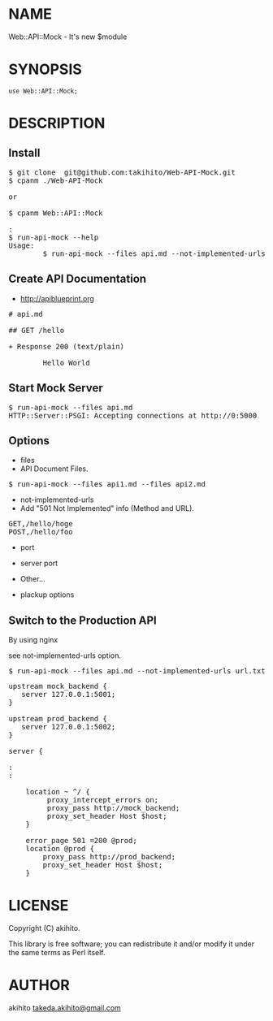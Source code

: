 # NAME

Web::API::Mock - It's new $module

# SYNOPSIS

    use Web::API::Mock;

# DESCRIPTION



## Install 

<pre>
$ git clone  git@github.com:takihito/Web-API-Mock.git 
$ cpanm ./Web-API-Mock

or

$ cpanm Web::API::Mock

:
$ run-api-mock --help 
Usage:
        $ run-api-mock --files api.md --not-implemented-urls url.txt --port 8080
</pre>


## Create API Documentation

* http://apiblueprint.org

<pre>
# api.md 

## GET /hello

+ Response 200 (text/plain)

        Hello World
</pre>

## Start Mock Server

<pre>
$ run-api-mock --files api.md 
HTTP::Server::PSGI: Accepting connections at http://0:5000
</pre>

## Options

* files
 * API Document Files.

<pre>
$ run-api-mock --files api1.md --files api2.md
</pre>

* not-implemented-urls
 * Add "501 Not Implemented" info (Method and URL). 

<pre>
GET,/hello/hoge
POST,/hello/foo
</pre>

* port
 * server port

* Other...
 * plackup options 

## Switch to the Production API 

By using nginx 

see not-implemented-urls option.

<pre>
$ run-api-mock --files api.md --not-implemented-urls url.txt --port 5001
</pre>

<pre>
upstream mock_backend {
   server 127.0.0.1:5001;
}

upstream prod_backend {
   server 127.0.0.1:5002;
}

server {

: 
: 

    location ~ ^/ {
         proxy_intercept_errors on;
         proxy_pass http://mock_backend;
         proxy_set_header Host $host;
    }

    error_page 501 =200 @prod;
    location @prod {
        proxy_pass http://prod_backend;
        proxy_set_header Host $host;
    }
</pre>


# LICENSE

Copyright (C) akihito.

This library is free software; you can redistribute it and/or modify
it under the same terms as Perl itself.

# AUTHOR

akihito <takeda.akihito@gmail.com>
